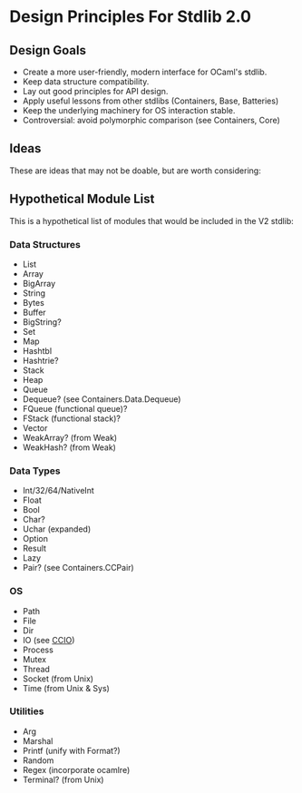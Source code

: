 # Design Principles For Stdlib 2.0

## Design Goals
* Create a more user-friendly, modern interface for OCaml's stdlib.
* Keep data structure compatibility.
* Lay out good principles for API design.
* Apply useful lessons from other stdlibs (Containers, Base, Batteries)
* Keep the underlying machinery for OS interaction stable.
* Controversial: avoid polymorphic comparison (see Containers, Core)

## Ideas
These are ideas that may not be doable, but are worth considering:

## Hypothetical Module List

This is a hypothetical list of modules that would be included in the V2 stdlib:

### Data Structures

* List
* Array
* BigArray
* String
* Bytes
* Buffer
* BigString?
* Set
* Map
* Hashtbl
* Hashtrie?
* Stack
* Heap
* Queue
* Dequeue? (see Containers.Data.Dequeue)
* FQueue (functional queue)?
* FStack (functional stack)?
* Vector
* WeakArray? (from Weak)
* WeakHash? (from Weak)

### Data Types

* Int/32/64/NativeInt
* Float
* Bool
* Char?
* Uchar (expanded)
* Option
* Result
* Lazy
* Pair? (see Containers.CCPair)

### OS

* Path
* File
* Dir
* IO (see [CCIO](https://github.com/c-cube/ocaml-containers/blob/master/src/core/CCIO.mli))
* Process
* Mutex
* Thread
* Socket (from Unix)
* Time (from Unix & Sys)

### Utilities

* Arg
* Marshal
* Printf (unify with Format?)
* Random
* Regex (incorporate ocamlre)
* Terminal? (from Unix)
